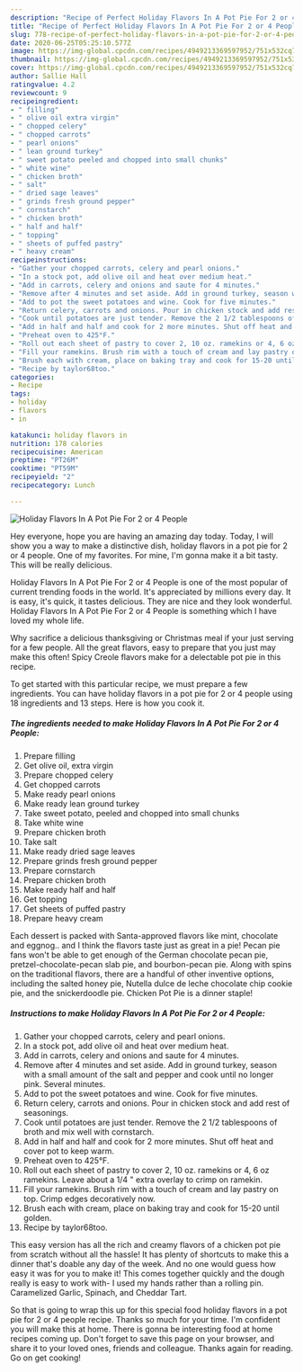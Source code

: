 ```yaml
---
description: "Recipe of Perfect Holiday Flavors In A Pot Pie For 2 or 4 People"
title: "Recipe of Perfect Holiday Flavors In A Pot Pie For 2 or 4 People"
slug: 778-recipe-of-perfect-holiday-flavors-in-a-pot-pie-for-2-or-4-people
date: 2020-06-25T05:25:10.577Z
image: https://img-global.cpcdn.com/recipes/4949213369597952/751x532cq70/holiday-flavors-in-a-pot-pie-for-2-or-4-people-recipe-main-photo.jpg
thumbnail: https://img-global.cpcdn.com/recipes/4949213369597952/751x532cq70/holiday-flavors-in-a-pot-pie-for-2-or-4-people-recipe-main-photo.jpg
cover: https://img-global.cpcdn.com/recipes/4949213369597952/751x532cq70/holiday-flavors-in-a-pot-pie-for-2-or-4-people-recipe-main-photo.jpg
author: Sallie Hall
ratingvalue: 4.2
reviewcount: 9
recipeingredient:
- " filling"
- " olive oil extra virgin"
- " chopped celery"
- " chopped carrots"
- " pearl onions"
- " lean ground turkey"
- " sweet potato peeled and chopped into small chunks"
- " white wine"
- " chicken broth"
- " salt"
- " dried sage leaves"
- " grinds fresh ground pepper"
- " cornstarch"
- " chicken broth"
- " half and half"
- " topping"
- " sheets of puffed pastry"
- " heavy cream"
recipeinstructions:
- "Gather your chopped carrots, celery and pearl onions."
- "In a stock pot, add olive oil and heat over medium heat."
- "Add in carrots, celery and onions and saute for 4 minutes."
- "Remove after 4 minutes and set aside. Add in ground turkey, season with a small amount of the salt and pepper and cook until no longer pink. Several minutes."
- "Add to pot the sweet potatoes and wine. Cook for five minutes."
- "Return celery, carrots and onions. Pour in chicken stock and add rest of seasonings."
- "Cook until potatoes are just tender. Remove the 2 1/2 tablespoons of broth and mix well with cornstarch."
- "Add in half and half and cook for 2 more minutes. Shut off heat and cover pot to keep warm."
- "Preheat oven to 425°F."
- "Roll out each sheet of pastry to cover 2, 10 oz. ramekins or 4, 6 oz ramekins. Leave about a 1/4 &#34; extra overlay to crimp on ramekin."
- "Fill your ramekins. Brush rim with a touch of cream and lay pastry on top. Crimp edges decoratively now."
- "Brush each with cream, place on baking tray and cook for 15-20 until golden."
- "Recipe by taylor68too."
categories:
- Recipe
tags:
- holiday
- flavors
- in

katakunci: holiday flavors in 
nutrition: 178 calories
recipecuisine: American
preptime: "PT26M"
cooktime: "PT59M"
recipeyield: "2"
recipecategory: Lunch

---
```



![Holiday Flavors In A Pot Pie For 2 or 4 People](https://img-global.cpcdn.com/recipes/4949213369597952/751x532cq70/holiday-flavors-in-a-pot-pie-for-2-or-4-people-recipe-main-photo.jpg)

Hey everyone, hope you are having an amazing day today. Today, I will show you a way to make a distinctive dish, holiday flavors in a pot pie for 2 or 4 people. One of my favorites. For mine, I'm gonna make it a bit tasty. This will be really delicious.

Holiday Flavors In A Pot Pie For 2 or 4 People is one of the most popular of current trending foods in the world. It's appreciated by millions every day. It is easy, it's quick, it tastes delicious. They are nice and they look wonderful. Holiday Flavors In A Pot Pie For 2 or 4 People is something which I have loved my whole life.

Why sacrifice a delicious thanksgiving or Christmas meal if your just serving for a few people. All the great flavors, easy to prepare that you just may make this often! Spicy Creole flavors make for a delectable pot pie in this recipe.


To get started with this particular recipe, we must prepare a few ingredients. You can have holiday flavors in a pot pie for 2 or 4 people using 18 ingredients and 13 steps. Here is how you cook it.

<!--inarticleads1-->

##### The ingredients needed to make Holiday Flavors In A Pot Pie For 2 or 4 People:

1. Prepare  filling
1. Get  olive oil, extra virgin
1. Prepare  chopped celery
1. Get  chopped carrots
1. Make ready  pearl onions
1. Make ready  lean ground turkey
1. Take  sweet potato, peeled and chopped into small chunks
1. Take  white wine
1. Prepare  chicken broth
1. Take  salt
1. Make ready  dried sage leaves
1. Prepare  grinds fresh ground pepper
1. Prepare  cornstarch
1. Prepare  chicken broth
1. Make ready  half and half
1. Get  topping
1. Get  sheets of puffed pastry
1. Prepare  heavy cream


Each dessert is packed with Santa-approved flavors like mint, chocolate and eggnog.. and I think the flavors taste just as great in a pie! Pecan pie fans won&#39;t be able to get enough of the German chocolate pecan pie, pretzel-chocolate-pecan slab pie, and bourbon-pecan pie. Along with spins on the traditional flavors, there are a handful of other inventive options, including the salted honey pie, Nutella dulce de leche chocolate chip cookie pie, and the snickerdoodle pie. Chicken Pot Pie is a dinner staple! 

<!--inarticleads2-->

##### Instructions to make Holiday Flavors In A Pot Pie For 2 or 4 People:

1. Gather your chopped carrots, celery and pearl onions.
1. In a stock pot, add olive oil and heat over medium heat.
1. Add in carrots, celery and onions and saute for 4 minutes.
1. Remove after 4 minutes and set aside. Add in ground turkey, season with a small amount of the salt and pepper and cook until no longer pink. Several minutes.
1. Add to pot the sweet potatoes and wine. Cook for five minutes.
1. Return celery, carrots and onions. Pour in chicken stock and add rest of seasonings.
1. Cook until potatoes are just tender. Remove the 2 1/2 tablespoons of broth and mix well with cornstarch.
1. Add in half and half and cook for 2 more minutes. Shut off heat and cover pot to keep warm.
1. Preheat oven to 425°F.
1. Roll out each sheet of pastry to cover 2, 10 oz. ramekins or 4, 6 oz ramekins. Leave about a 1/4 &#34; extra overlay to crimp on ramekin.
1. Fill your ramekins. Brush rim with a touch of cream and lay pastry on top. Crimp edges decoratively now.
1. Brush each with cream, place on baking tray and cook for 15-20 until golden.
1. Recipe by taylor68too.


This easy version has all the rich and creamy flavors of a chicken pot pie from scratch without all the hassle! It has plenty of shortcuts to make this a dinner that&#39;s doable any day of the week. And no one would guess how easy it was for you to make it! This comes together quickly and the dough really is easy to work with- I used my hands rather than a rolling pin. Caramelized Garlic, Spinach, and Cheddar Tart. 

So that is going to wrap this up for this special food holiday flavors in a pot pie for 2 or 4 people recipe. Thanks so much for your time. I'm confident you will make this at home. There is gonna be interesting food at home recipes coming up. Don't forget to save this page on your browser, and share it to your loved ones, friends and colleague. Thanks again for reading. Go on get cooking!
